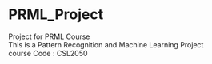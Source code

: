 # PRML_Project
 Project for PRML Course
 <br>
 This is a Pattern Recognition and Machine Learning Project
 <br>
 course Code : CSL2050
 
